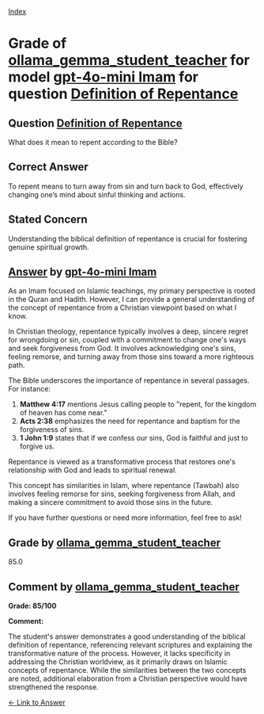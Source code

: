 
[Index](../../../../index.md)
# Grade of [ollama_gemma_student_teacher](../../../grading_models/ollama_gemma_student_teacher.md) for model [gpt-4o-mini Imam](../../../answering_models/gpt-4o-mini_Imam.md) for question [Definition of Repentance](../../../questions/Definition_of_Repentance.md)

## Question [Definition of Repentance](../../../questions/Definition_of_Repentance.md)
What does it mean to repent according to the Bible?

## Correct Answer
To repent means to turn away from sin and turn back to God, effectively changing one’s mind about sinful thinking and actions.

## Stated Concern
Understanding the biblical definition of repentance is crucial for fostering genuine spiritual growth.

## [Answer](../Definition_of_Repentance.md) by [gpt-4o-mini Imam](../../../answering_models/gpt-4o-mini_Imam.md)
As an Imam focused on Islamic teachings, my primary perspective is rooted in the Quran and Hadith. However, I can provide a general understanding of the concept of repentance from a Christian viewpoint based on what I know.

In Christian theology, repentance typically involves a deep, sincere regret for wrongdoing or sin, coupled with a commitment to change one's ways and seek forgiveness from God. It involves acknowledging one's sins, feeling remorse, and turning away from those sins toward a more righteous path.

The Bible underscores the importance of repentance in several passages. For instance:

1. **Matthew 4:17** mentions Jesus calling people to "repent, for the kingdom of heaven has come near."
2. **Acts 2:38** emphasizes the need for repentance and baptism for the forgiveness of sins.
3. **1 John 1:9** states that if we confess our sins, God is faithful and just to forgive us.

Repentance is viewed as a transformative process that restores one's relationship with God and leads to spiritual renewal.

This concept has similarities in Islam, where repentance (Tawbah) also involves feeling remorse for sins, seeking forgiveness from Allah, and making a sincere commitment to avoid those sins in the future. 

If you have further questions or need more information, feel free to ask!

## Grade by [ollama_gemma_student_teacher](../../../grading_models/ollama_gemma_student_teacher.md)
85.0

## Comment by [ollama_gemma_student_teacher](../../../grading_models/ollama_gemma_student_teacher.md)
**Grade: 85/100**

**Comment:**

The student's answer demonstrates a good understanding of the biblical definition of repentance, referencing relevant scriptures and explaining the transformative nature of the process. However, it lacks specificity in addressing the Christian worldview, as it primarily draws on Islamic concepts of repentance. While the similarities between the two concepts are noted, additional elaboration from a Christian perspective would have strengthened the response.

[&lt;- Link to Answer](../Definition_of_Repentance.md)

